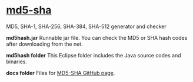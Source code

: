 # [md5-sha](https://furedi.github.io/md5-sha/)
MD5,  SHA-1, SHA-256, SHA-384, SHA-512 generator and checker

**md5hash.jar** Runnable jar file. You can check the MD5 or SHA hash codes after downloading from the net. 

**md5hash folder** This Eclipse folder includes the Java source codes and binaries.

**docs folder** Files for [MD5-SHA  GitHub page](https://furedi.github.io/md5-sha/).
